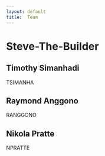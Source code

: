 ```yaml
---
layout: default
title:  Team
---
```


# Steve-The-Builder


## Timothy Simanhadi
TSIMANHA

## Raymond Anggono
RANGGONO

## Nikola Pratte
NPRATTE
